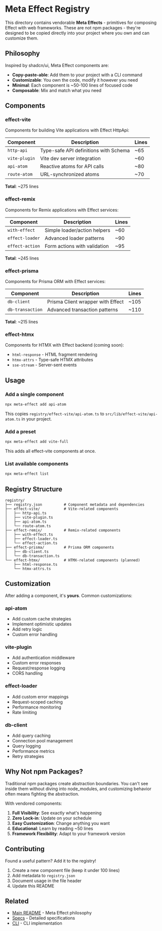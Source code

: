 # Meta Effect Registry

This directory contains vendorable **Meta Effects** - primitives for composing Effect with web frameworks. These are not npm packages - they're designed to be copied directly into your project where you own and can customize them.

## Philosophy

Inspired by shadcn/ui, Meta Effect components are:

- **Copy-paste-able**: Add them to your project with a CLI command
- **Customizable**: You own the code, modify it however you need
- **Minimal**: Each component is ~50-100 lines of focused code
- **Composable**: Mix and match what you need

## Components

### effect-vite

Components for building Vite applications with Effect HttpApi:

| Component | Description | Lines |
|-----------|-------------|-------|
| `http-api` | Type-safe API definitions with Schema | ~65 |
| `vite-plugin` | Vite dev server integration | ~60 |
| `api-atom` | Reactive atoms for API calls | ~80 |
| `route-atom` | URL-synchronized atoms | ~70 |

**Total**: ~275 lines

### effect-remix

Components for Remix applications with Effect services:

| Component | Description | Lines |
|-----------|-------------|-------|
| `with-effect` | Simple loader/action helpers | ~60 |
| `effect-loader` | Advanced loader patterns | ~90 |
| `effect-action` | Form actions with validation | ~95 |

**Total**: ~245 lines

### effect-prisma

Components for Prisma ORM with Effect services:

| Component | Description | Lines |
|-----------|-------------|-------|
| `db-client` | Prisma Client wrapper with Effect | ~105 |
| `db-transaction` | Advanced transaction patterns | ~110 |

**Total**: ~215 lines

### effect-htmx

Components for HTMX with Effect backend (coming soon):

- `html-response` - HTML fragment rendering
- `htmx-attrs` - Type-safe HTMX attributes
- `sse-stream` - Server-sent events

## Usage

### Add a single component

```bash
npx meta-effect add api-atom
```

This copies `registry/effect-vite/api-atom.ts` to `src/lib/effect-vite/api-atom.ts` in your project.

### Add a preset

```bash
npx meta-effect add vite-full
```

This adds all effect-vite components at once.

### List available components

```bash
npx meta-effect list
```

## Registry Structure

```
registry/
├── registry.json          # Component metadata and dependencies
├── effect-vite/           # Vite-related components
│   ├── http-api.ts
│   ├── vite-plugin.ts
│   ├── api-atom.ts
│   └── route-atom.ts
├── effect-remix/          # Remix-related components
│   ├── with-effect.ts
│   ├── effect-loader.ts
│   └── effect-action.ts
├── effect-prisma/         # Prisma ORM components
│   ├── db-client.ts
│   └── db-transaction.ts
└── effect-htmx/           # HTMX-related components (planned)
    ├── html-response.ts
    └── htmx-attrs.ts
```

## Customization

After adding a component, it's **yours**. Common customizations:

### api-atom
- Add custom cache strategies
- Implement optimistic updates
- Add retry logic
- Custom error handling

### vite-plugin
- Add authentication middleware
- Custom error responses
- Request/response logging
- CORS handling

### effect-loader
- Add custom error mappings
- Request-scoped caching
- Performance monitoring
- Rate limiting

### db-client
- Add query caching
- Connection pool management
- Query logging
- Performance metrics
- Retry strategies

## Why Not npm Packages?

Traditional npm packages create abstraction boundaries. You can't see inside them without diving into node_modules, and customizing behavior often means fighting the abstraction.

With vendored components:

1. **Full Visibility**: See exactly what's happening
2. **Zero Lock-in**: Update on your schedule
3. **Easy Customization**: Change anything you want
4. **Educational**: Learn by reading ~50 lines
5. **Framework Flexibility**: Adapt to your framework version

## Contributing

Found a useful pattern? Add it to the registry!

1. Create a new component file (keep it under 100 lines)
2. Add metadata to `registry.json`
3. Document usage in the file header
4. Update this README

## Related

- [Main README](../README.md) - Meta Effect philosophy
- [Specs](../docs/specs/) - Detailed specifications
- [CLI](../meta-effect/packages/cli/) - CLI implementation
